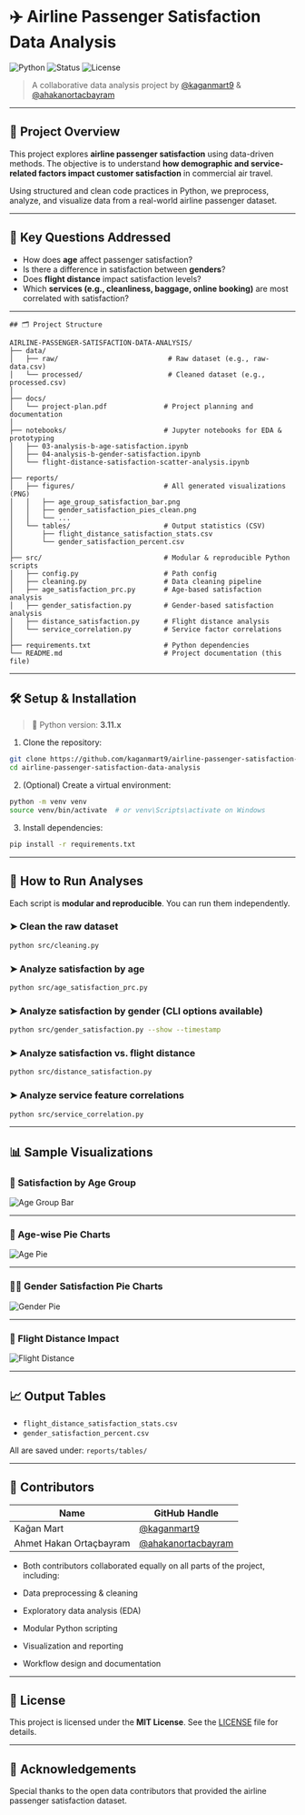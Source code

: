 # ✈️ Airline Passenger Satisfaction Data Analysis

![Python](https://img.shields.io/badge/Python-3.11-blue?style=flat-square)
![Status](https://img.shields.io/badge/Project-Completed-brightgreen?style=flat-square)
![License](https://img.shields.io/badge/License-MIT-lightgrey?style=flat-square)

> A collaborative data analysis project by [@kaganmart9](https://github.com/kaganmart9) & [@ahakanortacbayram](https://github.com/ahakanortacbayram)

---

## 📌 Project Overview

This project explores **airline passenger satisfaction** using data-driven methods. The objective is to understand **how demographic and service-related factors impact customer satisfaction** in commercial air travel.

Using structured and clean code practices in Python, we preprocess, analyze, and visualize data from a real-world airline passenger dataset.

---

## 🧠 Key Questions Addressed

- How does **age** affect passenger satisfaction?
- Is there a difference in satisfaction between **genders**?
- Does **flight distance** impact satisfaction levels?
- Which **services (e.g., cleanliness, baggage, online booking)** are most correlated with satisfaction?

---
```
## 🗂️ Project Structure

AIRLINE-PASSENGER-SATISFACTION-DATA-ANALYSIS/
├── data/
│   ├── raw/                           # Raw dataset (e.g., raw-data.csv)
│   └── processed/                     # Cleaned dataset (e.g., processed.csv)
│
├── docs/
│   └── project-plan.pdf              # Project planning and documentation
│
├── notebooks/                        # Jupyter notebooks for EDA & prototyping
│   ├── 03-analysis-b-age-satisfaction.ipynb
│   ├── 04-analysis-b-gender-satisfaction.ipynb
│   └── flight-distance-satisfaction-scatter-analysis.ipynb
│
├── reports/
│   ├── figures/                      # All generated visualizations (PNG)
│   │   ├── age_group_satisfaction_bar.png
│   │   ├── gender_satisfaction_pies_clean.png
│   │   └── ...
│   └── tables/                       # Output statistics (CSV)
│       ├── flight_distance_satisfaction_stats.csv
│       └── gender_satisfaction_percent.csv
│
├── src/                              # Modular & reproducible Python scripts
│   ├── config.py                     # Path config
│   ├── cleaning.py                   # Data cleaning pipeline
│   ├── age_satisfaction_prc.py       # Age-based satisfaction analysis
│   ├── gender_satisfaction.py        # Gender-based satisfaction analysis
│   ├── distance_satisfaction.py      # Flight distance analysis
│   └── service_correlation.py        # Service factor correlations
│
├── requirements.txt                  # Python dependencies
└── README.md                         # Project documentation (this file)

```
---

## 🛠️ Setup & Installation

> 🐍 Python version: **3.11.x**

1. Clone the repository:

```bash
git clone https://github.com/kaganmart9/airline-passenger-satisfaction-data-analysis.git
cd airline-passenger-satisfaction-data-analysis
```

2. (Optional) Create a virtual environment:

```bash
python -m venv venv
source venv/bin/activate  # or venv\Scripts\activate on Windows
```

3. Install dependencies:

```bash
pip install -r requirements.txt
```

---

## 🚀 How to Run Analyses

Each script is **modular and reproducible**. You can run them independently.

### ➤ Clean the raw dataset

```bash
python src/cleaning.py
```

### ➤ Analyze satisfaction by age

```bash
python src/age_satisfaction_prc.py
```

### ➤ Analyze satisfaction by gender (CLI options available)

```bash
python src/gender_satisfaction.py --show --timestamp
```

### ➤ Analyze satisfaction vs. flight distance

```bash
python src/distance_satisfaction.py
```

### ➤ Analyze service feature correlations

```bash
python src/service_correlation.py
```

---

## 📊 Sample Visualizations

### 🎯 Satisfaction by Age Group

![Age Group Bar](reports/figures/age_group_satisfaction_bar.png)

---

### 🧓 Age-wise Pie Charts

![Age Pie](reports/figures/age_satisfaction_pies_clean.png)

---

### 👨‍🦰 Gender Satisfaction Pie Charts

![Gender Pie](reports/figures/gender_satisfaction_pies_clean.png)

---

### 📏 Flight Distance Impact

![Flight Distance](reports/figures/flight_distance_satisfaction.png)

---

## 📈 Output Tables

- `flight_distance_satisfaction_stats.csv`
- `gender_satisfaction_percent.csv`

All are saved under: `reports/tables/`

---

## 👥 Contributors

| Name               | GitHub Handle                              |
|--------------------|---------------------------------------------|
| Kağan Mart         | [@kaganmart9](https://github.com/kaganmart9)       |
| Ahmet Hakan Ortaçbayram| [@ahakanortacbayram](https://github.com/ahakanortacbayram) |

- Both contributors collaborated equally on all parts of the project, including:

- Data preprocessing & cleaning

- Exploratory data analysis (EDA)

- Modular Python scripting

- Visualization and reporting

- Workflow design and documentation

---

## 📄 License

This project is licensed under the **MIT License**. See the [LICENSE](LICENSE) file for details.

---

## 🙌 Acknowledgements

Special thanks to the open data contributors that provided the airline passenger satisfaction dataset.
